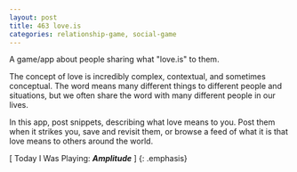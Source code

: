 ```yaml
---
layout: post
title: 463 love.is
categories: relationship-game, social-game
---
```

A game/app about people sharing what "love.is" to them.

The concept of love is incredibly complex, contextual, and sometimes conceptual.  The word means many different things to different people and situations, but we often share the word with many different people in our lives.

In this app, post snippets, describing what love means to you. Post them when it strikes you, save and revisit them, or browse a feed of what it is that love means to others around the world.

[ Today I Was Playing: ***Amplitude*** ]
{: .emphasis}